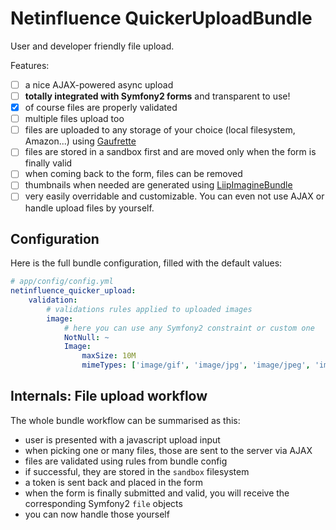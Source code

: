 # Netinfluence QuickerUploadBundle

User and developer friendly file upload.

Features:

 - [ ] a nice AJAX-powered async upload 
 - [ ] **totally integrated with Symfony2 forms** and transparent to use!
 - [x] of course files are properly validated
 - [ ] multiple files upload too
 - [ ] files are uploaded to any storage of your choice (local filesystem, Amazon...) using [Gaufrette](https://github.com/KnpLabs/KnpGaufretteBundle)
 - [ ] files are stored in a sandbox first and are moved only when the form is finally valid
 - [ ] when coming back to the form, files can be removed
 - [ ] thumbnails when needed are generated using [LiipImagineBundle](https://github.com/liip/LiipImagineBundle)
 - [ ] very easily overridable and customizable. You can even not use AJAX or handle upload files by yourself.
 
## Configuration

Here is the full bundle configuration, filled with the default values:

```yml
# app/config/config.yml
netinfluence_quicker_upload:
    validation:
        # validations rules applied to uploaded images
        image:
            # here you can use any Symfony2 constraint or custom one
            NotNull: ~
            Image:
                maxSize: 10M
                mimeTypes: ['image/gif', 'image/jpg', 'image/jpeg', 'image/png', 'image/bmp', 'image/x-windows-bmp']
```
 
## Internals: File upload workflow

The whole bundle workflow can be summarised as this:

 * user is presented with a javascript upload input
 * when picking one or many files, those are sent to the server via AJAX
 * files are validated using rules from bundle config
 * if successful, they are stored in the `sandbox` filesystem
 * a token is sent back and placed in the form
 * when the form is finally submitted and valid, you will receive the corresponding Symfony2 `file` objects
 * you can now handle those yourself 
